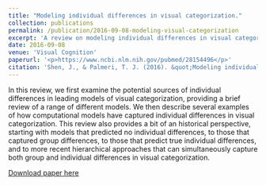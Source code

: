 ```yaml
---
title: "Modeling individual differences in visual categorization."
collection: publications
permalink: /publication/2016-09-08-modeling-visual-categorization
excerpt: 'A review on modeling individual differences in visual categorization.'
date: 2016-09-08
venue: 'Visual Cognition'
paperurl: '<p>https://www.ncbi.nlm.nih.gov/pubmed/28154496</p>'
citation: 'Shen, J., & Palmeri, T. J. (2016). &quot;Modeling individual differences in visual categorization.&quot; <i>Visual Cognition, 24</i>, 260-283. doi:10.1080/13506285.2016.1236053'
---
```

In this review, we first examine the potential sources of individual differences in leading models of visual categorization, providing a brief review of a range of different models. We then describe several examples of how computational models have captured individual differences in visual categorization. This review also provides a bit of an historical perspective, starting with models that predicted no individual differences, to those that captured group differences, to those that predict true individual differences, and to more recent hierarchical approaches that can simultaneously capture both group and individual differences in visual categorization. 

[Download paper here](https://drive.google.com/file/d/0ByWLjGvnG6aHcmJnQkUyZ1I5Q3c/view)

